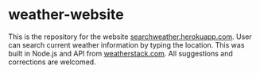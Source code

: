 # weather-website
This is the repository for the website  <a href="https://searchweather.herokuapp.com/" > searchweather.herokuapp.com</a>.
User can search current weather information by typing the location.
This was built in Node.js and API from <a href="https://weatherstack.com"> weatherstack.com</a>.
All suggestions and corrections are welcomed.
